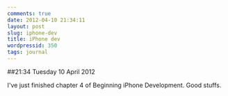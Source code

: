 ```yaml
---
comments: true
date: 2012-04-10 21:34:11
layout: post
slug: iphone-dev
title: iPhone dev
wordpressid: 350
tags: journal
---
```


##21:34 Tuesday 10 April 2012

I've just finished chapter 4 of Beginning iPhone Development. Good stuffs.

 

 
